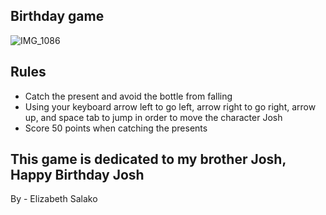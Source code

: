 ## Birthday game
![IMG_1086](https://github.com/LizSalako/Birthday-game/assets/106440322/d01f50fe-1f4c-4edd-9523-ad0f593c8c96)
## Rules
- Catch the present and avoid the bottle from falling
- Using your keyboard arrow left to go left, arrow right to go right, arrow up, and space tab to jump in order to move the character Josh
- Score 50 points when catching the presents
## This game is dedicated to my brother Josh, Happy Birthday Josh

By - Elizabeth Salako
